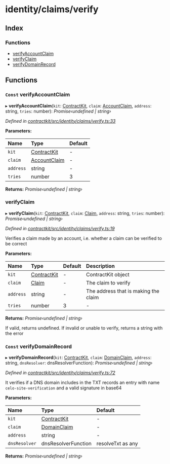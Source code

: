 # identity/claims/verify

## Index

### Functions

* [verifyAccountClaim](_identity_claims_verify_.md#const-verifyaccountclaim)
* [verifyClaim](_identity_claims_verify_.md#verifyclaim)
* [verifyDomainRecord](_identity_claims_verify_.md#const-verifydomainrecord)

## Functions

### `Const` verifyAccountClaim

▸ **verifyAccountClaim**\(`kit`: [ContractKit](), `claim`: [AccountClaim](_identity_claims_account_.md#accountclaim), `address`: string, `tries`: number\): _Promise‹undefined \| string›_

_Defined in_ [_contractkit/src/identity/claims/verify.ts:33_](https://github.com/celo-org/celo-monorepo/blob/master/packages/sdk/contractkit/src/identity/claims/verify.ts#L33)

**Parameters:**

| Name | Type | Default |
| :--- | :--- | :--- |
| `kit` | [ContractKit]() | - |
| `claim` | [AccountClaim](_identity_claims_account_.md#accountclaim) | - |
| `address` | string | - |
| `tries` | number | 3 |

**Returns:** _Promise‹undefined \| string›_

### verifyClaim

▸ **verifyClaim**\(`kit`: [ContractKit](), `claim`: [Claim](_identity_claims_claim_.md#claim), `address`: string, `tries`: number\): _Promise‹undefined \| string›_

_Defined in_ [_contractkit/src/identity/claims/verify.ts:19_](https://github.com/celo-org/celo-monorepo/blob/master/packages/sdk/contractkit/src/identity/claims/verify.ts#L19)

Verifies a claim made by an account, i.e. whether a claim can be verified to be correct

**Parameters:**

| Name | Type | Default | Description |
| :--- | :--- | :--- | :--- |
| `kit` | [ContractKit]() | - | ContractKit object |
| `claim` | [Claim](_identity_claims_claim_.md#claim) | - | The claim to verify |
| `address` | string | - | The address that is making the claim |
| `tries` | number | 3 | - |

**Returns:** _Promise‹undefined \| string›_

If valid, returns undefined. If invalid or unable to verify, returns a string with the error

### `Const` verifyDomainRecord

▸ **verifyDomainRecord**\(`kit`: [ContractKit](), `claim`: [DomainClaim](_identity_claims_claim_.md#domainclaim), `address`: string, `dnsResolver`: dnsResolverFunction\): _Promise‹undefined \| string›_

_Defined in_ [_contractkit/src/identity/claims/verify.ts:72_](https://github.com/celo-org/celo-monorepo/blob/master/packages/sdk/contractkit/src/identity/claims/verify.ts#L72)

It verifies if a DNS domain includes in the TXT records an entry with name `celo-site-verification` and a valid signature in base64

**Parameters:**

| Name | Type | Default |
| :--- | :--- | :--- |
| `kit` | [ContractKit]() | - |
| `claim` | [DomainClaim](_identity_claims_claim_.md#domainclaim) | - |
| `address` | string | - |
| `dnsResolver` | dnsResolverFunction | resolveTxt as any |

**Returns:** _Promise‹undefined \| string›_

